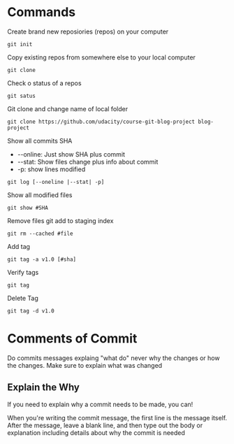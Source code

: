 # Commands

Create brand new reposiories (repos) on your computer

```
git init
```
Copy existing repos from somewhere else to your local computer
```
git clone
```

Check o status of a repos
```
git satus
```

Git clone and change name of local folder

````
git clone https://github.com/udacity/course-git-blog-project blog-project
````

Show all commits SHA
+ --online: Just show SHA plus commit
+ --stat: Show files change plus info about commit
+ -p: show lines modified
````
git log [--oneline |--stat| -p]
````

Show all modified files

````
git show #SHA
````

Remove files git add to staging index

````
git rm --cached #file   
````
Add tag
````
git tag -a v1.0 [#sha]

````

Verify tags

````
git tag
`````

Delete Tag

````
git tag -d v1.0
````


# Comments of Commit

Do commits messages   explaing "what do" never why the changes or how the changes.
Make sure to explain what was changed

## Explain the Why
If you need to explain why a commit needs to be made, you can!

When you're writing the commit message, the first line is the message itself. After the message, leave a blank line, and then type out the body or explanation including details about why the commit is needed 
